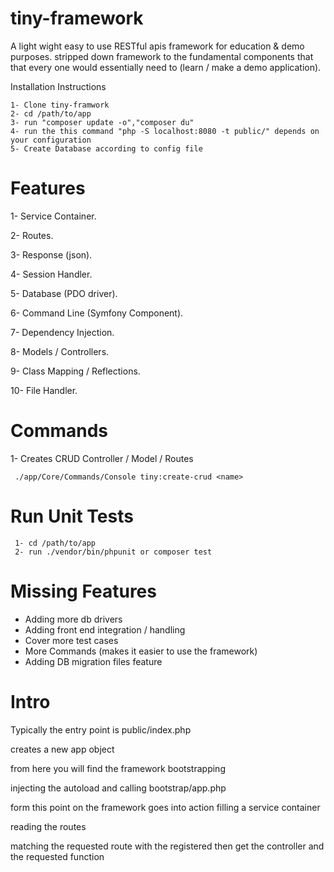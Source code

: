 # tiny-framework 

A light wight easy to use RESTful apis framework for education & demo purposes. stripped down framework to the fundamental components that that every one would essentially need to (learn / make a demo application).

Installation Instructions

    1- Clone tiny-framwork
    2- cd /path/to/app
    3- run "composer update -o","composer du"
    4- run the this command "php -S localhost:8080 -t public/" depends on your configuration
    5- Create Database according to config file
    
# Features
1- Service Container.

2- Routes.

3- Response (json). 

4- Session Handler.

5- Database (PDO driver).

6- Command Line (Symfony Component).

7- Dependency Injection.

8- Models / Controllers.

9- Class Mapping / Reflections.

10- File Handler.
 
# Commands
   1- Creates CRUD Controller / Model / Routes
```
 ./app/Core/Commands/Console tiny:create-crud <name>
```  
# Run Unit Tests
 
```
 1- cd /path/to/app 
 2- run ./vendor/bin/phpunit or composer test 
 ```  

# Missing Features 

 
 - Adding more db drivers
 - Adding front end integration / handling
 - Cover more test cases
 - More Commands (makes it easier to use the framework)
 - Adding DB migration files feature

# Intro 

Typically the entry point is public/index.php

creates a new app object 

from here you will find the framework bootstrapping 

injecting the autoload and calling bootstrap/app.php 

form this point on the framework goes into action filling a service container

reading the routes 

matching the requested route with the registered then get the controller and the requested function 
